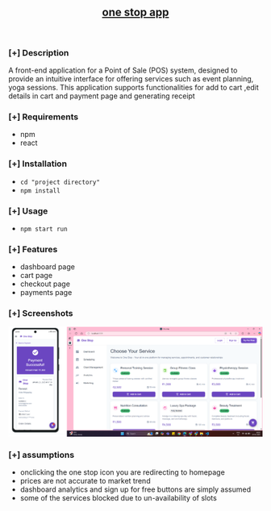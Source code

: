 <h2 align="center"><u>one stop app</u></h2>



<p align="center">
<br>
</p>

### [+] Description
A front-end application for a Point of Sale (POS) system, designed to provide an intuitive interface for offering services such as event planning, yoga sessions. This application supports functionalities for add to cart ,edit details in cart and payment page and generating receipt

### [+] Requirements
 - npm
 - react
   
### [+] Installation
 - `cd "project directory"`
 - `npm install`

### [+] Usage
 - `npm start run`


### [+] Features
 - dashboard page
 - cart page 
 - checkout page
 - payments page


### [+] Screenshots
![screenshot](https://github.com/manoj-netizenn/one-stop-pos/blob/main/image.png)


### [+] assumptions
- onclicking the one stop icon you are redirecting to homepage
- prices are not accurate to market trend
- dashboard analytics and sign up for free buttons are simply assumed
- some of the services blocked due to un-availability of slots

